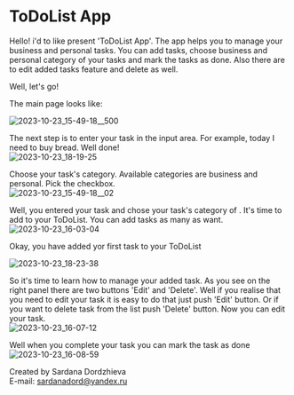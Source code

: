# ToDoList App
Hello! i'd to like present 'ToDoList App'. The app helps you to manage your business and personal tasks.
You can add tasks, choose business and personal category of your tasks and mark the tasks as done.
Also there are to edit added tasks feature and delete as well.

Well, let's go!

The main page looks like:<br>

![2023-10-23_15-49-18__500](https://github.com/SardanaMir/neobis-front-todoList/assets/134269662/4961eeb9-9fcf-4ca3-88f3-93024ffcad5b)

The next step is to enter your task in the input area. For example, today I need to buy bread.
Well done!<br>
![2023-10-23_18-19-25](https://github.com/SardanaMir/neobis-front-todoList/assets/134269662/2840c956-dd3e-475b-8029-e678193d08b2)


Choose your task's category. Available categories are business and personal.
Pick the checkbox.<br>
![2023-10-23_15-49-18__02](https://github.com/SardanaMir/neobis-front-todoList/assets/134269662/8a0e0ce5-937e-4a88-a699-08fae290af0c)

Well, you entered your task and chose your task's category of . It's time to add to your ToDoList.
You can add tasks as many as want.<br>
![2023-10-23_16-03-04](https://github.com/SardanaMir/neobis-front-todoList/assets/134269662/457bdd8b-ba96-4f3d-a5bc-48a800b6fd2e)

Okay, you have added yor first task to your ToDoList<br>

![2023-10-23_18-23-38](https://github.com/SardanaMir/neobis-front-todoList/assets/134269662/1481ba38-49ad-464f-b49e-ed5adc7d0f2e)

So it's time to learn how to manage your added task.
As you see on the right panel there are two buttons 'Edit' and 'Delete'.
Well if you realise that you need to edit your task it is easy to do that just push 'Edit' button.
Or if you want to delete task from the list push 'Delete' button.
Now you can edit your task.<br>
![2023-10-23_16-07-12](https://github.com/SardanaMir/neobis-front-todoList/assets/134269662/aea793da-a5c3-4d3d-bb18-18d95e817385)

Well when you complete your task you can mark the task as done <br>
![2023-10-23_16-08-59](https://github.com/SardanaMir/neobis-front-todoList/assets/134269662/ea1bb73c-fb83-4177-b7e8-b0abf6351a84)


Created by Sardana Dordzhieva <br>
E-mail: sardanadord@yandex.ru
